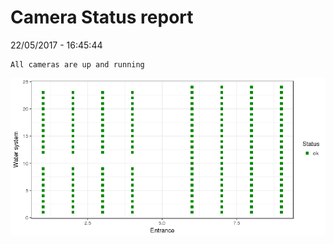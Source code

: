 Camera Status report
================
22/05/2017 - 16:45:44

    All cameras are up and running

![](camreport_files/figure-markdown_github/unnamed-chunk-2-1.png)
